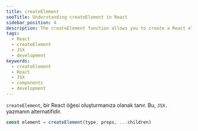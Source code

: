 ```yaml
---
title: createElement
seoTitle: Understanding createElement in React
sidebar_position: 4
description: The createElement function allows you to create a React element. This serves as an alternative to writing with JSX. Learn how to use it effectively in your React applications.
tags: 
  - React
  - createElement
  - JSX
  - development
keywords: 
  - createElement
  - React
  - JSX
  - components
  - development
---
```

`createElement`, bir React öğesi oluşturmanıza olanak tanır. Bu, `JSX.` yazmanın alternatifidir.

```js
const element = createElement(type, props, ...children)
```